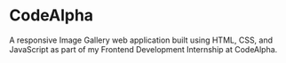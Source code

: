 # CodeAlpha
A responsive Image Gallery web application built using HTML, CSS, and JavaScript as part of my Frontend Development Internship at CodeAlpha.
